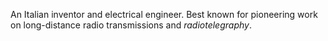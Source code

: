 An Italian inventor and electrical engineer. Best known for pioneering work on
long-distance radio transmissions and *radiotelegraphy*.
